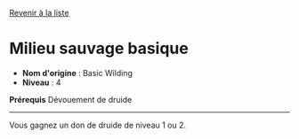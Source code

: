 [Revenir à la liste](..)

# Milieu sauvage basique

 * **Nom d'origine** : Basic Wilding
 * **Niveau** : 4


<p><strong>Prérequis</strong> Dévouement de druide</p>
<hr>
<p>Vous gagnez un don de druide de niveau 1 ou 2.</p>